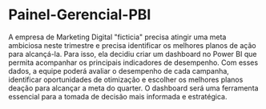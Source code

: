 # Painel-Gerencial-PBI

A empresa de Marketing Digital "ficticia" precisa atingir uma meta ambiciosa neste trimestre e precisa identificar os melhores planos de ação para alcançá-la. Para isso, ela decidiu criar um dashboard no Power BI que permita acompanhar os principais indicadores de desempenho. Com esses dados, a equipe poderá avaliar o desempenho de cada
campanha, identificar oportunidades de otimização e escolher os melhores planos deação para alcançar a meta do quarter. O dashboard será uma ferramenta essencial
para a tomada de decisão mais informada e estratégica.

